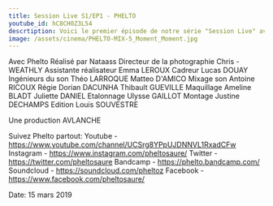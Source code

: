 ```yaml
---
title: Session Live S1/EP1 - PHELTO
youtube_id: hC8CH0Z3L54
descrtiption: Voici le premier épisode de notre série "Session Live" avec Phelto. Cette série vise à faire découvrir de jeunes chanteurs, rappeurs, DJ's ou tout autre type de créateurs musicaux. 
image: /assets/cinema/PHELTO-MIX-5_Moment_Moment.jpg
---
```

Avec             Phelto
Réalisé par                     Nataass
Directeur de la photographie    Chris - WEATHLY
Assistante réalisateur          Emma LEROUX
Cadreur                         Lucas DOUAY
Ingénieurs du son               Théo LARROQUE
		                Matteo D'AMICO
Mixage son                      Antoine RICOUX
Régie                           Dorian DACUNHA
                                Thibault GUEVILLE
Maquillage                      Ameline BLADT
	                        Juliette DANIEL
Etalonnage                      Ulysse GAILLOT
Montage                         Justine DECHAMPS
Edition                         Louis SOUVESTRE

Une production      AVLANCHE 

Suivez Phelto partout:  Youtube - https://www.youtube.com/channel/UCSrg8YPpUJDNNVL1RxadCFw
Instagram - https://www.instagram.com/pheltosaure/
Twitter -  https://twitter.com/pheltosaure
Bandcamp -  https://phelto.bandcamp.com/
Soundcloud -  https://soundcloud.com/pheltoz
Facebook - https://www.facebook.com/pheltosaure/


Date: 15 mars 2019